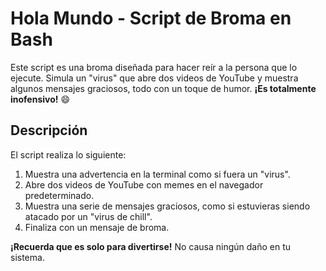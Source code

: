 # Hola Mundo - Script de Broma en Bash

Este script es una broma diseñada para hacer reír a la persona que lo ejecute. Simula un "virus" que abre dos videos de YouTube y muestra algunos mensajes graciosos, 
todo con un toque de humor. **¡Es totalmente inofensivo!** 😄

## Descripción

El script realiza lo siguiente:
1. Muestra una advertencia en la terminal como si fuera un "virus".
2. Abre dos videos de YouTube con memes en el navegador predeterminado.
3. Muestra una serie de mensajes graciosos, como si estuvieras siendo atacado por un "virus de chill".
4. Finaliza con un mensaje de broma.

**¡Recuerda que es solo para divertirse!** No causa ningún daño en tu sistema.

